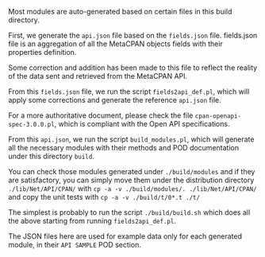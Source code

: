 Most modules are auto-generated based on certain files in this build directory.

First, we generate the `api.json` file based on the `fields.json` file. fields.json file is an aggregation of all the MetaCPAN objects fields with their properties definition.

Some correction and addition has been made to this file to reflect the reality of the data sent and retrieved from the MetaCPAN API.

From this `fields.json` file, we run the script `fields2api_def.pl`, which will apply some corrections and generate the reference `api.json` file.

For a more authoritative document, please check the file `cpan-openapi-spec-3.0.0.pl`, which is compliant with the Open API specifications.

From this `api.json`, we run the script `build_modules.pl`, which will generate all the necessary modules with their methods and POD documentation under this directory `build`.

You can check those modules generated under `./build/modules` and if they are satisfactory, you can simply move them under the distribution directory `./lib/Net/API/CPAN/` with `cp -a -v ./build/modules/. ./lib/Net/API/CPAN/` and copy the unit tests with `cp -a -v ./build/t/0*.t ./t/`

The simplest is probably to run the script `./build/build.sh` which does all the above starting from running `fields2api_def.pl`.

The JSON files here are used for example data only for each generated module, in their `API SAMPLE` POD section.

